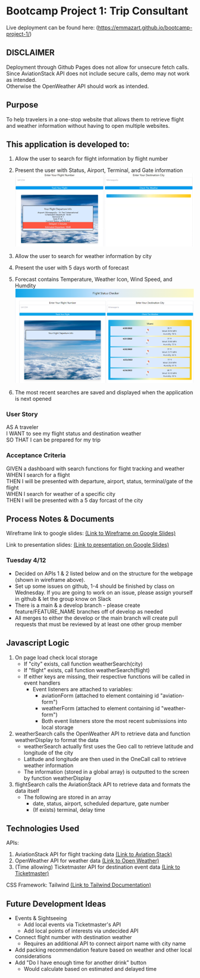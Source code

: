 # Bootcamp Project 1: Trip Consultant 
Live deployment can be found here: (https://emmazart.github.io/bootcamp-project-1/)

## DISCLAIMER  
Deployment through Github Pages does not allow for unsecure fetch calls.  
Since AviationStack API does not include secure calls, demo may not work as intended.  
Otherwise the OpenWeather API should work as intended.  

## Purpose
To help travelers in a one-stop website that allows them to retrieve flight and weather information without having to open multiple websites.

## This application is developed to:  
1. Allow the user to search for flight information by flight number  
2. Present the user with Status, Airport, Terminal, and Gate information  
![flight](./assets/images/flightSearch.PNG)  

3. Allow the user to search for weather information by city  
4. Present the user with 5 days worth of forecast  
5. Forecast contains Temperature, Weather Icon, Wind Speed, and Humdity  
![weather](./assets/images/weatherSearch.PNG)  
  
6. The most recent searches are saved and displayed when the application is next opened

### User Story
AS A traveler  
I WANT to see my flight status and destination weather  
SO THAT I can be prepared for my trip  

### Acceptance Criteria
GIVEN a dashboard with search functions for flight tracking and weather  
WHEN I search for a flight  
THEN I will be presented with departure, airport, status, terminal/gate of the flight  
WHEN I search for weather of a specific city  
THEN I will be presented with a 5 day forcast of the city  


## Process Notes & Documents
Wireframe link to google slides: [(Link to Wireframe on Google Slides)](https://docs.google.com/presentation/d/1o7qVV-7GA4uMp7IG-4XcVkOvSYi08Yslr9yD_4GaPqE/edit?usp=sharing)  

Link to presentation slides: [(Link to presentation on Google Slides)](https://docs.google.com/presentation/d/1iw_IPSBYyfutI1B5fmgr97M3SjQq3zDcdzg-4bzkJOk/edit?usp=sharing)


### Tuesday 4/12
- Decided on APIs 1 & 2 listed below and on the structure for the webpage (shown in wireframe above).
- Set up some issues on github, 1-4 should be finished by class on Wednesday. If you are going to work on an issue, please assign yourself in github & let the group know on Slack
- There is a main & a develop branch - please create feature/FEATURE_NAME branches off of develop as needed
- All merges to either the develop or the main branch will create pull requests that must be reviewed by at least one other group member

## Javascript Logic
1. On page load check local storage
    - If "city" exists, call function weatherSearch(city)
    - If "flight" exists, call function weatherSearch(flight)
    - If either keys are missing, their respective functions will be called in event handlers
        - Event listeners are attached to variables: 
           - aviationForm (attached to element containing id "aviation-form")  
           - weatherForm (attached to element containing id "weather-form")  
           - Both event listeners store the most recent submissions into local storage
2. weatherSearch calls the OpenWeather API to retrieve data and function weatherDisplay to format the data
    - weatherSearch actually first uses the Geo call to retrieve latitude and longitude of the city
    - Latitude and longitude are then used in the OneCall call to retrieve weather information
    - The information (stored in a global array) is outputted to the screen by function weatherDisplay
3. flightSearch calls the AviationStack API to retrieve data and formats the data itself
    - The following are stored in an array
        - date, status, airport, scheduled departure, gate number
        - (If exists) terminal, delay time  

## Technologies Used
APIs:
1. AviationStack API for flight tracking data
    [(Link to Aviation Stack)](https://aviationstack.com/documentation#real_time_flights)
2. OpenWeather API for weather data
    [(Link to Open Weather)](https://openweathermap.org/current#name)
3. (Time allowing) Ticketmaster API for destination event data
    [(Link to Ticketmaster)](https://developer.ticketmaster.com/products-and-docs/apis/discovery-api/v2/)

CSS Framework: Tailwind [(Link to Tailwind Documentation)](https://tailwindcss.com/docs/)  

## Future Development Ideas
- Events & Sightseeing  
    - Add local events via Ticketmaster's API  
    - Add local points of interests via undecided API  
- Connect flight number with destination weather  
    - Requires an additional API to connect airport name with city name  
- Add packing recommendation feature based on weather and other local considerations  
- Add "Do I have enough time for another drink" button  
    - Would calculate based on estimated and delayed time  